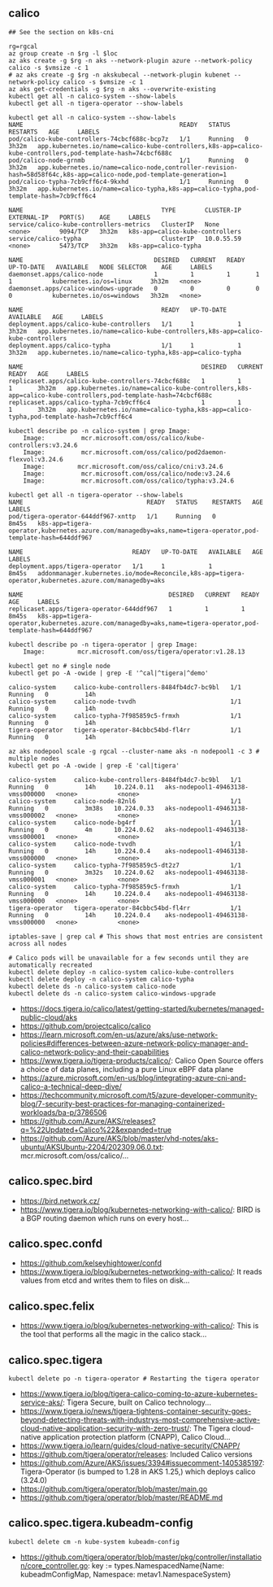 ## calico

```
## See the section on k8s-cni

rg=rgcal
az group create -n $rg -l $loc
az aks create -g $rg -n aks --network-plugin azure --network-policy calico -s $vmsize -c 1
# az aks create -g $rg -n akskubecal --network-plugin kubenet --network-policy calico -s $vmsize -c 1
az aks get-credentials -g $rg -n aks --overwrite-existing
kubectl get all -n calico-system --show-labels
kubectl get all -n tigera-operator --show-labels
```

```
kubectl get all -n calico-system --show-labels
NAME                                           READY   STATUS    RESTARTS   AGE     LABELS
pod/calico-kube-controllers-74cbcf688c-bcp7z   1/1     Running   0          3h32m   app.kubernetes.io/name=calico-kube-controllers,k8s-app=calico-kube-controllers,pod-template-hash=74cbcf688c
pod/calico-node-grnmb                          1/1     Running   0          3h32m   app.kubernetes.io/name=calico-node,controller-revision-hash=58d58f64c,k8s-app=calico-node,pod-template-generation=1
pod/calico-typha-7cb9cff6c4-9kxhd              1/1     Running   0          3h32m   app.kubernetes.io/name=calico-typha,k8s-app=calico-typha,pod-template-hash=7cb9cff6c4

NAME                                      TYPE        CLUSTER-IP   EXTERNAL-IP   PORT(S)    AGE     LABELS
service/calico-kube-controllers-metrics   ClusterIP   None         <none>        9094/TCP   3h32m   k8s-app=calico-kube-controllers
service/calico-typha                      ClusterIP   10.0.55.59   <none>        5473/TCP   3h32m   k8s-app=calico-typha

NAME                                    DESIRED   CURRENT   READY   UP-TO-DATE   AVAILABLE   NODE SELECTOR    AGE     LABELS
daemonset.apps/calico-node              1         1         1       1            1           kubernetes.io/os=linux     3h32m   <none>
daemonset.apps/calico-windows-upgrade   0         0         0       0            0           kubernetes.io/os=windows   3h32m   <none>

NAME                                      READY   UP-TO-DATE   AVAILABLE   AGE     LABELS
deployment.apps/calico-kube-controllers   1/1     1            1           3h32m   app.kubernetes.io/name=calico-kube-controllers,k8s-app=calico-kube-controllers
deployment.apps/calico-typha              1/1     1            1           3h32m   app.kubernetes.io/name=calico-typha,k8s-app=calico-typha

NAME                                                 DESIRED   CURRENT   READY   AGE     LABELS
replicaset.apps/calico-kube-controllers-74cbcf688c   1         1         1       3h32m   app.kubernetes.io/name=calico-kube-controllers,k8s-app=calico-kube-controllers,pod-template-hash=74cbcf688c
replicaset.apps/calico-typha-7cb9cff6c4              1         1         1       3h32m   app.kubernetes.io/name=calico-typha,k8s-app=calico-typha,pod-template-hash=7cb9cff6c4

kubectl describe po -n calico-system | grep Image:
    Image:          mcr.microsoft.com/oss/calico/kube-controllers:v3.24.6
    Image:          mcr.microsoft.com/oss/calico/pod2daemon-flexvol:v3.24.6
    Image:         mcr.microsoft.com/oss/calico/cni:v3.24.6
    Image:          mcr.microsoft.com/oss/calico/node:v3.24.6
    Image:          mcr.microsoft.com/oss/calico/typha:v3.24.6

kubectl get all -n tigera-operator --show-labels
NAME                                  READY   STATUS    RESTARTS   AGE     LABELS
pod/tigera-operator-644ddf967-xnttp   1/1     Running   0          8m45s   k8s-app=tigera-operator,kubernetes.azure.com/managedby=aks,name=tigera-operator,pod-template-hash=644ddf967

NAME                              READY   UP-TO-DATE   AVAILABLE   AGE     LABELS
deployment.apps/tigera-operator   1/1     1            1           8m45s   addonmanager.kubernetes.io/mode=Reconcile,k8s-app=tigera-operator,kubernetes.azure.com/managedby=aks

NAME                                        DESIRED   CURRENT   READY   AGE     LABELS
replicaset.apps/tigera-operator-644ddf967   1         1         1       8m45s   k8s-app=tigera-operator,kubernetes.azure.com/managedby=aks,name=tigera-operator,pod-template-hash=644ddf967

kubectl describe po -n tigera-operator | grep Image:
    Image:         mcr.microsoft.com/oss/tigera/operator:v1.28.13
```

```
kubectl get no # single node
kubectl get po -A -owide | grep -E '^cal|^tigera|^demo'

calico-system     calico-kube-controllers-8484fb4dc7-bc9bl   1/1     Running   0          14h
calico-system     calico-node-tvvdh                          1/1     Running   0          14h
calico-system     calico-typha-7f985859c5-frmxh              1/1     Running   0          14h
tigera-operator   tigera-operator-84cbbc54bd-fl4rr           1/1     Running   0          14h

az aks nodepool scale -g rgcal --cluster-name aks -n nodepool1 -c 3 # multiple nodes
kubectl get po -A -owide | grep -E 'cal|tigera'

calico-system     calico-kube-controllers-8484fb4dc7-bc9bl   1/1     Running   0          14h     10.224.0.11   aks-nodepool1-49463138-vmss000000   <none>           <none>
calico-system     calico-node-82nl6                          1/1     Running   0          3m38s   10.224.0.33   aks-nodepool1-49463138-vmss000002   <none>           <none>
calico-system     calico-node-bg4rf                          1/1     Running   0          4m      10.224.0.62   aks-nodepool1-49463138-vmss000001   <none>           <none>
calico-system     calico-node-tvvdh                          1/1     Running   0          14h     10.224.0.4    aks-nodepool1-49463138-vmss000000   <none>           <none>
calico-system     calico-typha-7f985859c5-dt2z7              1/1     Running   0          3m32s   10.224.0.62   aks-nodepool1-49463138-vmss000001   <none>           <none>
calico-system     calico-typha-7f985859c5-frmxh              1/1     Running   0          14h     10.224.0.4    aks-nodepool1-49463138-vmss000000   <none>           <none>
tigera-operator   tigera-operator-84cbbc54bd-fl4rr           1/1     Running   0          14h     10.224.0.4    aks-nodepool1-49463138-vmss000000   <none>           <none>
```

```
iptables-save | grep cal # This shows that most entries are consistent across all nodes
```

```
# Calico pods will be unavailable for a few seconds until they are automatically recreated
kubectl delete deploy -n calico-system calico-kube-controllers
kubectl delete deploy -n calico-system calico-typha
kubectl delete ds -n calico-system calico-node
kubectl delete ds -n calico-system calico-windows-upgrade
```

- https://docs.tigera.io/calico/latest/getting-started/kubernetes/managed-public-cloud/aks
- https://github.com/projectcalico/calico
- https://learn.microsoft.com/en-us/azure/aks/use-network-policies#differences-between-azure-network-policy-manager-and-calico-network-policy-and-their-capabilities
- https://www.tigera.io/tigera-products/calico/: Calico Open Source offers a choice of data planes, including a pure Linux eBPF data plane
- https://azure.microsoft.com/en-us/blog/integrating-azure-cni-and-calico-a-technical-deep-dive/
- https://techcommunity.microsoft.com/t5/azure-developer-community-blog/7-security-best-practices-for-managing-containerized-workloads/ba-p/3786506
- https://github.com/Azure/AKS/releases?q=%22Updated+Calico%22&expanded=true
- https://github.com/Azure/AKS/blob/master/vhd-notes/aks-ubuntu/AKSUbuntu-2204/202309.06.0.txt: mcr.microsoft.com/oss/calico/...

## calico.spec.bird

- https://bird.network.cz/
- https://www.tigera.io/blog/kubernetes-networking-with-calico/: BIRD is a BGP routing daemon which runs on every host...
  
## calico.spec.confd

- https://github.com/kelseyhightower/confd
- https://www.tigera.io/blog/kubernetes-networking-with-calico/: It reads values from etcd and writes them to files on disk...
  
## calico.spec.felix

- https://www.tigera.io/blog/kubernetes-networking-with-calico/: This is the tool that performs all the magic in the calico stack...
  
## calico.spec.tigera

```
kubectl delete po -n tigera-operator # Restarting the tigera operator
```

- https://www.tigera.io/blog/tigera-calico-coming-to-azure-kubernetes-service-aks/: Tigera Secure, built on Calico technology...
- https://www.tigera.io/news/tigera-tightens-container-security-goes-beyond-detecting-threats-with-industrys-most-comprehensive-active-cloud-native-application-security-with-zero-trust/: The Tigera cloud-native application protection platform (CNAPP), Calico Cloud...
- https://www.tigera.io/learn/guides/cloud-native-security/CNAPP/
- https://github.com/tigera/operator/releases: Included Calico versions
- https://github.com/Azure/AKS/issues/3394#issuecomment-1405385197: Tigera-Operator (is bumped to 1.28 in AKS 1.25,) which deploys calico (3.24.0)
- https://github.com/tigera/operator/blob/master/main.go
- https://github.com/tigera/operator/blob/master/README.md
  
## calico.spec.tigera.kubeadm-config

```
kubectl delete cm -n kube-system kubeadm-config
```

- https://github.com/tigera/operator/blob/master/pkg/controller/installation/core_controller.go: key := types.NamespacedName{Name: kubeadmConfigMap, Namespace: metav1.NamespaceSystem}
